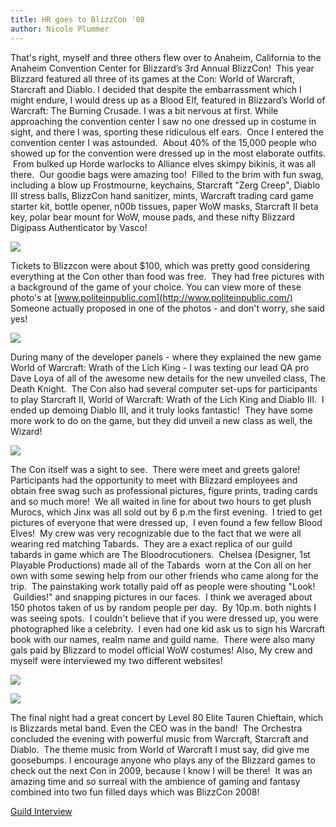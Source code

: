 ```yaml
---
title: HR goes to BlizzCon '08
author: Nicole Plummer
---
```

That's right, myself and three others flew over to Anaheim, California to the Anaheim Convention Center for Blizzard’s 3rd Annual BlizzCon!  This year Blizzard featured all three of its games at the Con: World of Warcraft, Starcraft and Diablo. I decided that despite the embarrassment which I might endure, I would dress up as a Blood Elf, featured in Blizzard’s World of Warcraft: The Burning Crusade. I was a bit nervous at first. While approaching the convention center I saw no one dressed up in costume in sight, and there I was, sporting these ridiculous elf ears.  Once I entered the convention center I was astounded.  About 40% of the 15,000 people who showed up for the convention were dressed up in the most elaborate outfits.  From bulked up Horde warlocks to Alliance elves skimpy bikinis, it was all there.  Our goodie bags were amazing too!  Filled to the brim with fun swag, including a blow up Frostmourne, keychains, Starcraft "Zerg Creep", Diablo III stress balls, BlizzCon hand sanitizer, mints, Warcraft trading card game starter kit, bottle opener, n00b tissues, paper WoW masks, Starcraft II beta key, polar bear mount for WoW, mouse pads, and these nifty Blizzard Digipass Authenticator by Vasco!

[ ![](/uploads/2008/10/pip_20081011_plt5_6364-200x300.jpg) ](/uploads/2008/10/pip_20081011_plt5_6364.jpg)

Tickets to Blizzcon were about $100, which was pretty good considering everything at the Con other than food was free.  They had free pictures with a background of the game of your choice. You can view more of these photo's at [www.politeinpublic.com](http://www.politeinpublic.com/) Someone actually proposed in one of the photos - and don't worry, she said yes!

![](/uploads/2008/10/100_2282-225x300.jpg)

During many of the developer panels - where they explained the new game World of Warcraft: Wrath of the Lich King - I was texting our lead QA pro Dave Loya of all of the awesome new details for the new unveiled class, The Death Knight.  The Con also had several computer set-ups for participants to play Starcraft II, World of Warcraft: Wrath of the Lich King and Diablo III.  I ended up demoing Diablo III, and it truly looks fantastic!  They have some more work to do on the game, but they did unveil a new class as well, the Wizard!

[ ![](/uploads/2008/10/100_23113-300x225.jpg) ](/uploads/2008/10/100_23113.jpg)

The Con itself was a sight to see.  There were meet and greets galore! Participants had the opportunity to meet with Blizzard employees and obtain free swag such as professional pictures, figure prints, trading cards and so much more!  We all waited in line for about two hours to get plush Murocs, which Jinx was all sold out by 6 p.m the first evening.  I tried to get pictures of everyone that were dressed up,  I even found a few fellow Blood Elves!  My crew was very recognizable due to the fact that we were all wearing red matching Tabards.  They are a exact replica of our guild tabards in game which are The Bloodrocutioners.  Chelsea (Designer, 1st Playable Productions) made all of the Tabards  worn at the Con all on her own with some sewing help from our other friends who came along for the trip.  The painstaking work totally paid off as people were shouting "Look!  Guildies!" and snapping pictures in our faces.  I think we averaged about 150 photos taken of us by random people per day.  By 10p.m. both nights I was seeing spots.  I couldn't believe that if you were dressed up, you were photographed like a celebrity.  I even had one kid ask us to sign his Warcraft book with our names, realm name and guild name.  There were also many gals paid by Blizzard to model official WoW costumes! Also, My crew and myself were interviewed my two different websites!

[ ![](/uploads/2008/10/100_23143-225x300.jpg) ](/uploads/2008/10/100_23143.jpg)

[
 ![](/uploads/2008/10/2930003033_fdedd475d8-1-300x297.jpg) ](/uploads/2008/10/2930003033_fdedd475d8-1.jpg)

The final night had a great concert by Level 80 Elite Tauren Chieftain, which is Blizzards metal band. Even the CEO was in the band!  The Orchestra concluded the evening with powerful music from Warcraft, Starcraft and Diablo.  The theme music from World of Warcraft I must say, did give me goosebumps. I encourage anyone who plays any of the Blizzard games to check out the next Con in 2009, because I know I will be there!  It was an amazing time and so surreal with the ambience of gaming and fantasy combined into two fun filled days which was BlizzCon 2008!

[Guild Interview](http://www.youtube.com/watch?v=uwTle9xuPa8)

